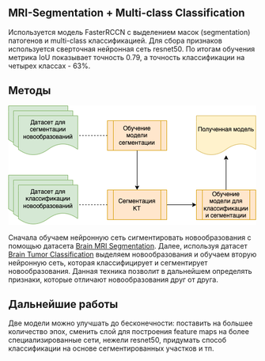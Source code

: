 ## MRI-Segmentation + Multi-class Classification

Используется модель FasterRCCN с выделением масок (segmentation) патогенов и multi-class классификацией. Для сбора признаков используется сверточная нейронная сеть resnet50. По итогам обучения метрика IoU показывает точность 0.79, а точность классификации на четырех классах - 63%.


## Методы

<img src="images/method.png" alt="segmentation+classification">

Сначала обучаем нейронную сеть сигментировать новообразования с помощью датасета [Brain MRI Segmentation](https://www.kaggle.com/datasets/mateuszbuda/lgg-mri-segmentation). Далее, используя датасет [Brain Tumor Classification](https://www.kaggle.com/datasets/sartajbhuvaji/brain-tumor-classification-mri) выделяем новообразования и обучаем вторую нейронную сеть, которая классифицирует и сегментирует новообразования. Данная техника позволит в дальнейшем определять признаки, которые отличают новообразования друг от друга.


## Дальнейшие работы

Две модели можно улучшать до бесконечности: поставить на большее количество эпох, сменить слой для построения feature maps на более специализированные сети, нежели resnet50, придумать способ классификации на основе сегментированных участков и тп.
